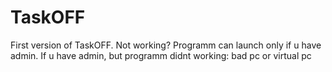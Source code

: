 # TaskOFF
First version of TaskOFF.
Not working? 
Programm can launch only if u have admin. If u have admin, but programm didnt working: bad pc or virtual pc
